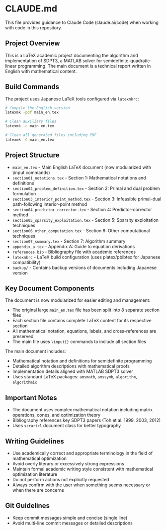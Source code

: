 # CLAUDE.md

This file provides guidance to Claude Code (claude.ai/code) when working with code in this repository.

## Project Overview

This is a LaTeX academic project documenting the algorithm and implementation of SDPT3, a MATLAB solver for semidefinite-quadratic-linear programming. The main document is a technical report written in English with mathematical content.

## Build Commands

The project uses Japanese LaTeX tools configured via `latexmkrc`:

```bash
# Compile the English version
latexmk -pdf main_en.tex

# Clean auxiliary files
latexmk -c main_en.tex

# Clean all generated files including PDF
latexmk -C main_en.tex
```

## Project Structure

- `main_en.tex` - Main English LaTeX document (now modularized with \input commands)
- `section01_notations.tex` - Section 1: Mathematical notations and definitions
- `section02_problem_definition.tex` - Section 2: Primal and dual problem formulation
- `section03_interior_point_method.tex` - Section 3: Infeasible primal-dual path-following interior-point method
- `section04_predictor_corrector.tex` - Section 4: Predictor-corrector method
- `section05_sparsity_exploitation.tex` - Section 5: Sparsity exploitation techniques
- `section06_other_computation.tex` - Section 6: Other computational techniques
- `section07_summary.tex` - Section 7: Algorithm summary
- `appendix_a.tex` - Appendix A: Guide to equation derivations
- `references.bib` - Bibliography file with academic references
- `latexmkrc` - LaTeX build configuration (uses platex/pbibtex for Japanese compatibility)
- `backup/` - Contains backup versions of documents including Japanese version

## Key Document Components

The document is now modularized for easier editing and management:
- The original large `main_en.tex` file has been split into 8 separate section files
- Each section file contains complete LaTeX content for its respective section
- All mathematical notation, equations, labels, and cross-references are preserved
- The main file uses `\input{}` commands to include all section files

The main document includes:
- Mathematical notation and definitions for semidefinite programming
- Detailed algorithm descriptions with mathematical proofs
- Implementation details aligned with MATLAB SDPT3 solver
- Uses standard LaTeX packages: `amsmath`, `amssymb`, `algorithm`, `algorithmic`

## Important Notes

- The document uses complex mathematical notation including matrix operations, cones, and optimization theory
- Bibliography references key SDPT3 papers (Toh et al. 1999, 2003, 2012)
- Uses `scrartcl` document class for better typography

## Writing Guidelines

- Use academically correct and appropriate terminology in the field of mathematical optimization
- Avoid overly literary or excessively strong expressions
- Maintain formal academic writing style consistent with mathematical optimization literature
- Do not perform actions not explicitly requested
- Always confirm with the user when something seems necessary or when there are concerns

## Git Guidelines

- Keep commit messages simple and concise (single line)
- Avoid multi-line commit messages or detailed descriptions